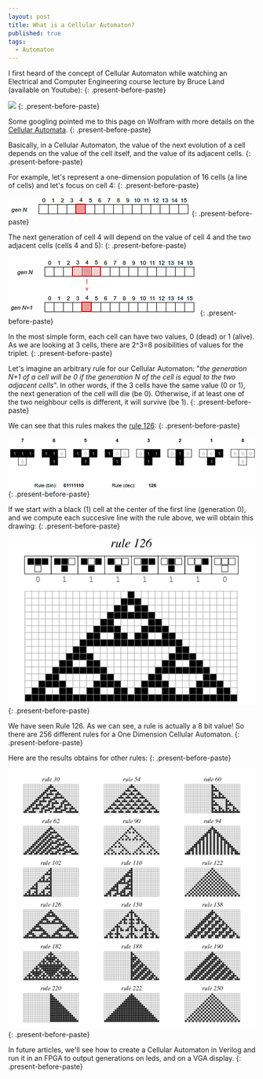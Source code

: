 ```yaml
---
layout: post
title: What is a Cellular Automaton?
published: true
tags:
  - Automaton
---
```


I first heard of the concept of Cellular Automaton while watching an Electrical and Computer Engineering course lecture by Bruce Land (available on Youtube):
{: .present-before-paste}

[![](http://img.youtube.com/vi/yvqkg44_DQA/0.jpg)](http://www.youtube.com/watch?v=yvqkg44_DQA)
{: .present-before-paste}

Some googling pointed me to this page on Wolfram with more details on the [Cellular Automata](http://mathworld.wolfram.com/ElementaryCellularAutomaton.html).
{: .present-before-paste}

Basically, in a Cellular Automaton, the value of the next evolution of a cell depends on the value of the cell itself, and the value of its adjacent cells.
{: .present-before-paste}

For example, let's represent a one-dimension population of 16 cells (a line of cells) and let's focus on cell 4:
{: .present-before-paste}

![](/uploads/automaton-genn-cell4.png)
{: .present-before-paste}

The next generation of cell 4 will depend on the value of cell 4 and the two adjacent cells (cells 4 and 5):
{: .present-before-paste}

![](/uploads/automaton-genn1.png)
{: .present-before-paste}

In the most simple form, each cell can have two values, 0 (dead) or 1 (alive). As we are looking at 3 cells, there are 2^3=8 posibilities of values for the triplet.
{: .present-before-paste}

Let's imagine an arbitrary rule for our Cellular Automaton: "*the generation N+1 of a cell will be 0 if the generation N of the cell is equal to the two adjacent cells*". In other words, if the 3 cells have the same value (0 or 1), the next generation of the cell will die (be 0). Otherwise, if at least one of the two neighbour cells is different, it will survive (be 1).
{: .present-before-paste}

We can see that this rules makes the [rule 126](http://mathworld.wolfram.com/Rule126.html):
{: .present-before-paste}

![](/uploads/automaton-rule126.png)
{: .present-before-paste}

If we start with a black (1) cell at the center of the first line (generation 0), and we compute each succesive line with the rule above, we will obtain this drawing:
{: .present-before-paste}

![](/uploads/elementarycarule126-1200.gif)
{: .present-before-paste}

We have seen Rule 126. As we can see, a rule is actually a 8 bit value! So there are 256 different rules for a One Dimension Cellular Automaton.
{: .present-before-paste}

Here are the results obtains for other rules:
{: .present-before-paste}

![](/uploads/elementaryca-850.gif)
{: .present-before-paste}

In future articles, we'll see how to create a Cellular Automaton in Verilog and run it in an FPGA to output generations on leds, and on a VGA display.
{: .present-before-paste}